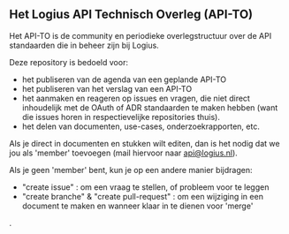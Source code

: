 ## Het Logius API Technisch Overleg (API-TO)

Het API-TO is de community en periodieke overlegstructuur over de API standaarden die in beheer zijn bij Logius.

Deze repository is bedoeld voor:

- het publiseren van de agenda van een geplande API-TO
- het publiseren van het verslag van een API-TO
- het aanmaken en reageren op issues en vragen, die niet direct inhoudelijk met de OAuth of ADR standaarden te maken hebben (want die issues horen in respectievelijke repositories thuis).
- het delen van documenten, use-cases, onderzoekrapporten, etc.

Als je direct in documenten en stukken wilt editen, dan is het nodig dat we jou als 'member' toevoegen (mail hiervoor naar api@logius.nl).

Als je geen 'member' bent, kun je op een andere manier bijdragen:

- "create issue" : om een vraag te stellen, of probleem voor te leggen
- "create branche" & "create pull-request" : om een wijziging in een document te maken en wanneer klaar in te dienen voor 'merge'

.
